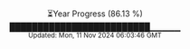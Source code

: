<p align="center">
⏳Year Progress (86.13 %)<br>
█████████████████████████▁▁▁▁▁ <br>
<sub>Updated: Mon, 11 Nov 2024 06:03:46 GMT</sub>
</p>

